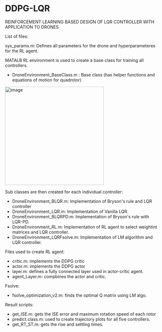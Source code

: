 # DDPG-LQR

REINFORCEMENT LEARNING BASED DESIGN OF LQR CONTROLLER WITH APPLICATION TO DRONES

List of files:


sys_params.m: Defines all parameters for the drone and hyperparameteres for the RL agent.


MATALB RL environment is used to create a base class for training all controllers.
* DroneEnvironment_BaseClass.m : Base class (has helper functions and equations of motion for quadrotor)


<img width="325" alt="image" src="https://user-images.githubusercontent.com/31934929/189780698-2eb07afe-779c-4941-b935-2155216594bb.png">


Sub classes are then created for each individual controller: 
* DroneEnvironment_BLQR.m: Implementation of Bryson's rule and LQR controller
* DroneEnvironment_LQR.m: Implementation of Vanilla LQR.
* DroneEnvironment_BLQRPD.m: Implementation of Bryson's rule with LQR-PD.
* DroneEnvironment_RL.m: Implementation of RL agent to select weightint matrices and LQR controller.
* DroneEnvironment_LQRFsolve.m: Implementation of LM algorithm and LQR controller.

Files used to create RL agent:
* critic.m: implements the DDPG critic
* actor.m: implements the DDPG actor
* layer.m: defines a fully connected layer used in actor-critic agent.
* agent_Layer.m: compbines the actor and critic.

Fsolve:
* fsolve_optimization_v2.m: finds the optimal Q matrix using LM algo.

Result scripts:
* get_ISE.m: gets the ISE error and maximum rotation speed of each rotor
* predict.class.m: used to create trajectory plots for all five controllers.
* get_RT_ST.m: gets the rise and settling times.
